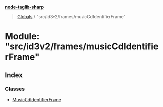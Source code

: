 **[node-taglib-sharp](../README.md)**

> [Globals](../globals.md) / "src/id3v2/frames/musicCdIdentifierFrame"

# Module: "src/id3v2/frames/musicCdIdentifierFrame"

## Index

### Classes

* [MusicCdIdentifierFrame](../classes/_src_id3v2_frames_musiccdidentifierframe_.musiccdidentifierframe.md)

